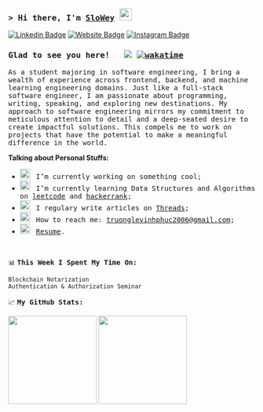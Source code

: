 ### <samp>&gt; Hi there, I'm <a href="https://www.slowey.works/" target="_blank">SloWey</a> <img src="https://media.giphy.com/media/hvRJCLFzcasrR4ia7z/giphy.gif" width="25"> </samp>

[![Linkedin Badge](https://img.shields.io/badge/-LinkedIn-0e76a8?style=flat-square&logo=Linkedin&logoColor=white)](https://linkedin.com/in/sloweyne)
[![Website Badge](https://img.shields.io/badge/Website-3b5998?style=flat-square&logo=google-chrome&logoColor=white)](https://slowey.works)
[![Instagram Badge](https://img.shields.io/badge/-Instagram-e4405f?style=flat-square&logo=Instagram&logoColor=white)](https://instagram.com/slowey.psd/)

### <samp>Glad to see you here! &nbsp; ![](https://komarev.com/ghpvc/?username=sloweyyy&style=flat-square&base=2000) [![wakatime](https://wakatime.com/badge/user/9920bcaa-3b4e-4c6e-850d-ddd47cfd4d44.svg)](https://wakatime.com/@9920bcaa-3b4e-4c6e-850d-ddd47cfd4d44)

<samp> As a student majoring in software engineering, I bring a wealth of experience across frontend, backend, and machine learning engineering domains. Just like a full-stack software engineer, I am passionate about programming, writing, speaking, and exploring new destinations. My approach to software engineering mirrors my commitment to meticulous attention to detail and a deep-seated desire to create impactful solutions. This compels me to work on projects that have the potential to make a meaningful difference in the world.

**Talking about Personal Stuffs:**

-   <img src="https://github.com/Gapur/Gapur/blob/main/assets/developer.gif?raw=true" width="21" />&nbsp;&nbsp; <samp>I’m currently working on something cool;
-   <img src="https://github.com/Gapur/Gapur/blob/main/assets/lightning.gif?raw=true" width="21" />&nbsp;&nbsp; <samp>I’m currently learning Data Structures and Algorithms on [leetcode](https://leetcode.com/slowey/) and [hackerrank](https://www.hackerrank.com/profile/slowey);
-   <img src="https://github.com/Gapur/Gapur/blob/main/assets/laptop.gif?raw=true" width="21" />&nbsp;&nbsp; <samp>I regulary write articles on [Threads](https://www.threads.net/@slowey.psd);
-   <img src="https://github.com/Gapur/Gapur/blob/main/assets/letterbox.gif?raw=true" width="21" />&nbsp;&nbsp; <samp>How to reach me: truonglevinhphuc2006@gmail.com;
-   <img src="https://github.com/Gapur/Gapur/blob/main/assets/doc.gif?raw=true" width="21" />&nbsp;&nbsp; <samp>[Resume](https://sloweyyy.github.io/CVWeb/Resume.pdf).

</br>

📊 **<samp>This Week I Spent My Time On:**

<!--START_SECTION:waka-->

```txt
Blockchain Notarization
Authentication & Authorization Seminar
```

<!--END_SECTION:waka-->

📈 **<samp>My GitHub Stats:**

<p>
  <img height="180em" src="https://github-readme-stats.vercel.app/api?username=sloweyyy&show_icons=true&hide_border=true&&count_private=true&include_all_commits=true&theme=transparent&include_orgs=true" />
  <img height="180em" src="https://github-readme-stats.vercel.app/api/top-langs/?username=sloweyyy&show_icons=true&hide_border=true&layout=compact&langs_count=10&theme=transparent&include_orgs=true"/>
</p>

<!--START_SECTION:SHOW_OS-->
<!--END_SECTION:SHOW_OS-->
